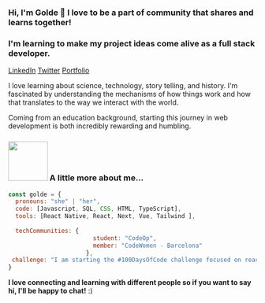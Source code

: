 ### Hi, I'm Golde 👋 I love to be a part of community that shares and learns together!

### I'm learning to make my project ideas come alive as a full stack developer. 
[LinkedIn](https://www.linkedin.com/in/golde-tischler/) [Twitter](https://twitter.com/GoldeCodes) [Portfolio](https://golde-portfolio-m5h5.vercel.app/)

I love learning about science, technology, story telling, and history. I'm fascinated by understanding the mechanisms of how things work and how that translates to the way we interact with the world.  

Coming from an education background, starting this journey in web development is both incredibly rewarding and humbling. 

### <img src="https://media.giphy.com/media/mHi4OOyUflEn6/giphy.gif" width="80"> A little more about me...  


```javascript
const golde = {
  pronouns: "she" | "her",
  code: [Javascript, SQL, CSS, HTML, TypeScript],
  tools: [React Native, React, Next, Vue, Tailwind ],
 
  techCommunities: {
                        student: "CodeOp",
                        member: "CodeWomen - Barcelona"
                      },
 challenge: "I am starting the #100DaysOfCode challenge focused on react, next and typescript"
}
```

<b>I love connecting and learning with different people so if you want to say hi, I'll be happy to chat!</b> :)





<!--
**goldet/goldet** is a ✨ _special_ ✨ repository because its `README.md` (this file) appears on your GitHub profile.

Here are some ideas to get you started:

- 🔭 I’m currently working on ...
- 🌱 I’m currently learning ...
- 👯 I’m looking to collaborate on ...
- 🤔 I’m looking for help with ...
- 💬 Ask me about ...
- 📫 How to reach me: ...
- 😄 Pronouns: ...
- ⚡ Fun fact: ...



<img src="https://media.giphy.com/media/g7RUQDzOwozO66BmHj/giphy.gif" width="50"> Other cool things that influence me:

🌟 [Crecganford](https://www.youtube.com/@Crecganford) analyzes the research behind stories, myths, and legends

⚡  [PBS Space Time](https://www.youtube.com/@pbsspacetime) and [The Royal Institute](https://www.youtube.com/@TheRoyalInstitution) talk about cool science stuff
-->
